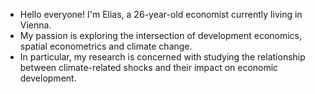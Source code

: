 - Hello everyone! I'm Elias, a 26-year-old economist currently living in Vienna. 
- My passion is exploring the intersection of development economics, spatial econometrics and climate change.
- In particular, my research is concerned with studying the relationship between climate-related shocks and their impact on economic development.


<!---
efarnleitner/efarnleitner is a ✨ special ✨ repository because its `README.md` (this file) appears on your GitHub profile.
You can click the Preview link to take a look at your changes.
--->
